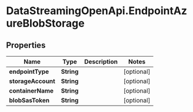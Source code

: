 # DataStreamingOpenApi.EndpointAzureBlobStorage

## Properties

Name | Type | Description | Notes
------------ | ------------- | ------------- | -------------
**endpointType** | **String** |  | [optional] 
**storageAccount** | **String** |  | [optional] 
**containerName** | **String** |  | [optional] 
**blobSasToken** | **String** |  | [optional] 


